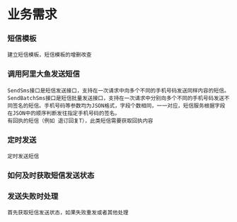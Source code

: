 # 业务需求
### 短信模板
    建立短信模板，短信模板的增删改查
### 调用阿里大鱼发送短信
    SendSms接口是短信发送接口，支持在一次请求中向多个不同的手机号码发送同样内容的短信。
    SendBatchSms接口是短信批量发送接口，支持在一次请求中分别向多个不同的手机号码发送不同签名的短信。手机号码等参数均为JSON格式，字段个数相同，一一对应，短信服务根据字段在JSON中的顺序判断发往指定手机号码的签名。
    有回执的短信（例如 退订回复T），此类短信需要获取回执内容
### 定时发送
    定时发送短信
### 如何及时获取短信发送状态
    
### 发送失败时处理
    首先获取短信发送状态，如果失败重发或者其他处理
